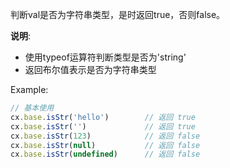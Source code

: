 判断val是否为字符串类型，是时返回true，否则false。

**说明**: 
- 使用typeof运算符判断类型是否为'string'
- 返回布尔值表示是否为字符串类型

Example:
```javascript
// 基本使用
cx.base.isStr('hello')        // 返回 true
cx.base.isStr('')             // 返回 true
cx.base.isStr(123)            // 返回 false
cx.base.isStr(null)           // 返回 false
cx.base.isStr(undefined)      // 返回 false
```